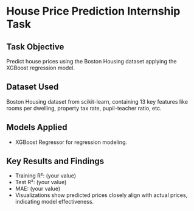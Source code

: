 # House Price Prediction Internship Task

## Task Objective
Predict house prices using the Boston Housing dataset applying the XGBoost regression model.

## Dataset Used
Boston Housing dataset from scikit-learn, containing 13 key features like rooms per dwelling, property tax rate, pupil-teacher ratio, etc.

## Models Applied
- XGBoost Regressor for regression modeling.

## Key Results and Findings
- Training R²: (your value)
- Test R²: (your value)
- MAE: (your value)
- Visualizations show predicted prices closely align with actual prices, indicating model effectiveness.

